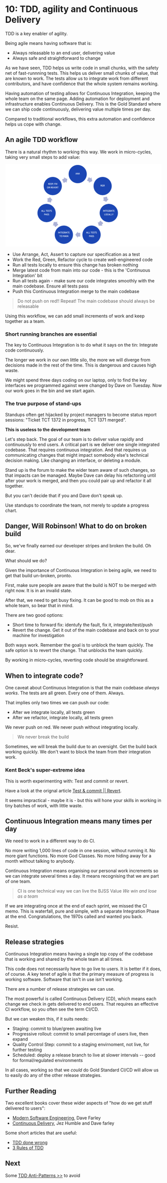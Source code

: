 # 10: TDD, agility and Continuous Delivery

TDD is a key enabler of agility.

Being agile means having software that is:

- Always releasable to an end user, delivering value
- Always safe and straightforward to change

As we have seen, TDD helps us write code in small chunks, with the safety net of fast-runnning tests. This helps us deliver small chunks of value, that are known to work. The tests allow us to integrate work from different contributors, and have confidence that the whole system remains working.

Having automation of testing allows for Continuous Integration, keeping the whole team on the same page. Adding automation for deployment and infrastructure enables Continuous Delivery. This is the Gold Standard where we can ship code continuously, delivering value multiple times per day.

Compared to traditional workflows, this extra automation and confidence helps us cope with change.

## An agile TDD workflow

There is a natural rhythm to working this way. We work in micro-cycles, taking very small steps to add value:

![Agile workflow using TDD and CI/CD](images/agile-tdd-cicd-workflow.png)

- Use Arrange, Act, Assert to capture our specification as a test
- Work the Red, Green, Refactor cycle to create well-engineered code
- Run all tests locally to ensure this change has broken nothing
- Merge latest code from main into our code - this is the 'Continuous Integration' bit
- Run all tests again - make sure our code integrates smoothly with the main codebase. Ensure all tests pass
- Push this Continuous Integration merge to the main codebase

> Do not push on red!! Repeat! The main codebase should always be releasable

Using this workflow, we can add small increments of work and keep together as a team.

### Short running branches are essential

The key to Continuous Integration is to do what it says on the tin: Integrate code continuously.

The longer we work in our own little silo, the more we will diverge from decisions made in the rest of the time. This is dangerous and causes high waste.

We might spend three days coding on our laptop, only to find the key interfaces we programmed against were changed by Dave on Tuesday. Now our work goes in the bin and we start again.

### The true purpose of stand-ups

Standups often get hijacked by project managers to become status report sessions: "Ticket TCT 1372 in progress, TCT 1371 merged".

**This is useless to the development team**

Let's step back. The goal of our team is to deliver value rapidly and continuously to end users. A critical part is we deliver one single integrated codebase. That requires continuous integration. And that requires us communicating changes that might impact somebody else's technical decision making. Like changing an interface, or deleting a module.

Stand up is the forum to make the wider team aware of such changes, so that impacts can be managed. Maybe Dave can delay his refactoring until after your work is merged, and then you could pair up and refactor it all together.

But you can't decide that if you and Dave don't speak up.

Use standups to coordinate the team, not merely to update a progress chart.

## Danger, Will Robinson! What to do on broken build

So, we've finally earned our developer stripes and broken the build. Oh dear.

What should we do?

Given the importance of Continuous Integration in being agile, we need to get that build un-broken, pronto.

First, make sure people are aware that the build is NOT to be merged with right now. It is in an invalid state.

After that, we need to get busy fixing. It can be good to mob on this as a whole team, so bear that in mind.

There are two good options:

- Short time to forward fix: identufy the fault, fix it, integrate/test/push
- Revert the change. Get it out of the main codebase and back on to your machine for investigation

Both ways work. Remember the goal is to unblock the team quickly. The safe option is to revert the change. That unblocks the team quickly.

By working in micro-cycles, reverting code should be straightforward.

## When to integrate code?

One caveat about Continuous Integration is that the main codebase _always works_. The tests are all green. Every one of them. Always.

That implies only two times we can push our code:

- After we integrate locally, all tests green
- After we refactor, integrate locally, all tests green

We never push on red. We never push without integrating locally.

> We never break the build

Sometimes, we will break the build due to an oversight. Get the build back working quickly. We don't want to block the team from their integration work.

### Kent Beck's super-extreme idea

This is worth experimenting with: Test and commit or revert.

Have a look at the orignal article [Test & commit || Revert](https://medium.com/@kentbeck_7670/test-commit-revert-870bbd756864).

It seems impractical - maybe it is - but this will hone your skills in working in tiny batches of work, with little waste.

## Continuous Integration means many times per day

We need to work in a different way to do CI.

No more writing 1,000 lines of code in one session, without running it. No more giant functions. No more God Classes. No more hiding away for a month without talking to anybody.

Continuous Integration means organising our personal work increments so we can integrate several times a day. It means recognising that we are part of one team.

> CI is one technical way we can live the BJSS Value _We win and lose as a team_

If we are integrating once at the end of each sprint, we missed the CI memo. This is waterfall, pure and simple, with a separate Integration Phase at the end. Congratulations, the 1970s called and wanted you back.

Resist.

## Release strategies

Continuous Integration means having a single top copy of the codebase that is working and shared by the whole team at all times.

This code does not necessarily have to go live to users. It is better if it does, of course. A key tenet of agile is that the primary measure of progress is working software. Software that isn't in use isn't working.

There are a number of release strategies we can use.

The most powerful is called Continuous Delivery (CD), which means each change we check in gets delivered to end users. That requires an effective CI workflow, so you often see the term CI/CD.

But we can weaken this, if it suits needs:

- Staging: commit to blue/green awaiting live
- Progressive rollout: commit to small percentage of users live, then expand
- Quality Control Step: commit to a staging envirnoment, not live, for further testing
- Scheduled: deploy a release branch to live at slower intervals
  -- good for formal/regulated environments

In all cases, working so that we _could_ do Gold Standard CI/CD will allow us to easily do any of the other release strategies.

## Further Reading

Two excellent books cover these wider aspects of "how do we get stuff delivered to users":

- [Modern Software Engineering](https://learning.oreilly.com/library/view/-/9780137314942/), Dave Farley
- [Continuous Delivery](https://learning.oreilly.com/library/view/-/9780321670250/), Jez Humble and Dave farley

Some short articles that are useful:

- [TDD done wrong](https://www.industriallogic.com/blog/tdd-youre-doing-it-wrong/)
- [3 Rules of TDD](http://butunclebob.com/ArticleS.UncleBob.TheThreeRulesOfTdd)

## Next

Some [TDD Anti-Patterns >>](/chapter11/chapter11.md) to avoid
